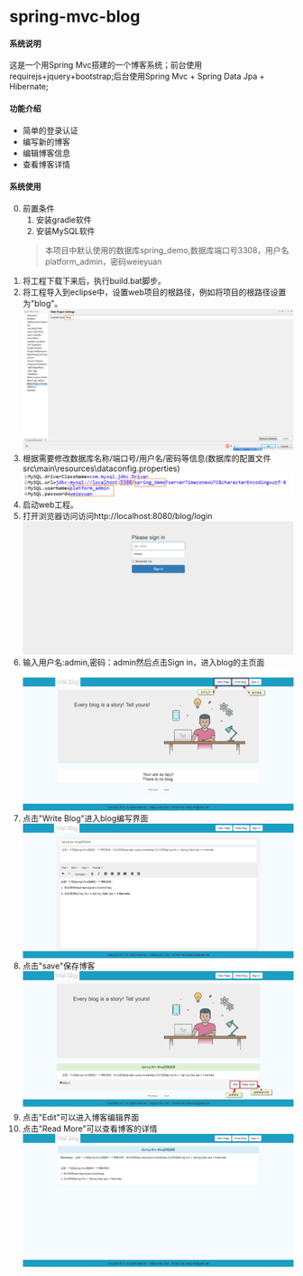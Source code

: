 # spring-mvc-blog #
#### 系统说明 ####
这是一个用Spring Mvc搭建的一个博客系统；前台使用requirejs+jquery+bootstrap;后台使用Spring Mvc + Spring Data Jpa + Hibernate;

#### 功能介绍 ####
* 简单的登录认证
* 编写新的博客
* 编辑博客信息
* 查看博客详情

#### 系统使用 ####
0. 前置条件
	1. 安装gradle软件
	2. 安装MySQL软件
	> 本项目中默认使用的数据库spring_demo,数据库端口号3308，用户名platform_admin，密码weieyuan
1. 将工程下载下来后，执行build.bat脚步。
2. 将工程导入到eclipse中，设置web项目的根路径，例如将项目的根路径设置为"blog"。
![设置web项目的根路径](https://github.com/weieyuan/spring-mvc-blog/blob/master/images/1.PNG)
3. 根据需要修改数据库名称/端口号/用户名/密码等信息(数据库的配置文件src\main\resources\dataconfig.properties)
![修改数据库信息](https://github.com/weieyuan/spring-mvc-blog/blob/master/images/3.PNG)
4. 启动web工程。
5. 打开浏览器访问访问http://localhost:8080/blog/login
![登录界面](https://github.com/weieyuan/spring-mvc-blog/blob/master/images/2.PNG)
6. 输入用户名:admin,密码：admin然后点击Sign in，进入blog的主页面
![主界面](https://github.com/weieyuan/spring-mvc-blog/blob/master/images/4.PNG)
7. 点击"Write Blog"进入blog编写界面
![编写博客](https://github.com/weieyuan/spring-mvc-blog/blob/master/images/5.PNG)
8. 点击"save"保存博客
![编写博客](https://github.com/weieyuan/spring-mvc-blog/blob/master/images/6.PNG)
9. 点击"Edit"可以进入博客编辑界面
10. 点击"Read More"可以查看博客的详情
![编写博客](https://github.com/weieyuan/spring-mvc-blog/blob/master/images/7.PNG)



